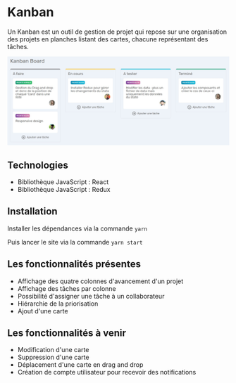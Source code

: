 # Kanban

Un Kanban est un outil de gestion de projet qui repose sur une organisation des projets en planches listant des cartes, chacune représentant des tâches.

![Rendu du projet Kanban](https://github.com/manonbecle/kanban-board-react/blob/master/rendu-kanban.jpg?raw=true)

## Technologies

- Bibliothèque JavaScript : React
- Bibliothèque JavaScript : Redux

## Installation

Installer les dépendances via la commande
```yarn```

Puis lancer le site via la commande
```yarn start```

## Les fonctionnalités présentes

- Affichage des quatre colonnes d'avancement d'un projet
- Affichage des tâches par colonne
- Possibilité d'assigner une tâche à un collaborateur
- Hiérarchie de la priorisation
- Ajout d'une carte

## Les fonctionnalités à venir

- Modification d'une carte
- Suppression d'une carte
- Déplacement d'une carte en drag and drop
- Création de compte utilisateur pour recevoir des notifications
